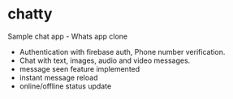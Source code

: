# chatty

Sample chat app - Whats app clone

- Authentication with firebase auth, Phone number verification.
- Chat with text, images, audio and video messages.
- message seen feature implemented
- instant message reload
- online/offline status update
